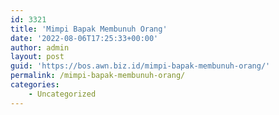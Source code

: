 ```yaml
---
id: 3321
title: 'Mimpi Bapak Membunuh Orang'
date: '2022-08-06T17:25:33+00:00'
author: admin
layout: post
guid: 'https://bos.awn.biz.id/mimpi-bapak-membunuh-orang/'
permalink: /mimpi-bapak-membunuh-orang/
categories:
    - Uncategorized
---
```


